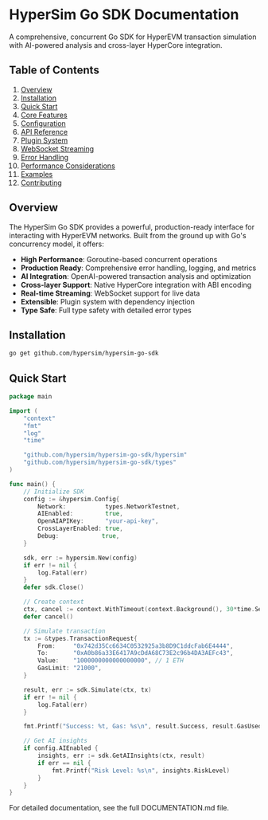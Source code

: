 # HyperSim Go SDK Documentation

A comprehensive, concurrent Go SDK for HyperEVM transaction simulation with AI-powered analysis and cross-layer HyperCore integration.

## Table of Contents

1. [Overview](#overview)
2. [Installation](#installation)
3. [Quick Start](#quick-start)
4. [Core Features](#core-features)
5. [Configuration](#configuration)
6. [API Reference](#api-reference)
7. [Plugin System](#plugin-system)
8. [WebSocket Streaming](#websocket-streaming)
9. [Error Handling](#error-handling)
10. [Performance Considerations](#performance-considerations)
11. [Examples](#examples)
12. [Contributing](#contributing)

## Overview

The HyperSim Go SDK provides a powerful, production-ready interface for interacting with HyperEVM networks. Built from the ground up with Go's concurrency model, it offers:

- **High Performance**: Goroutine-based concurrent operations
- **Production Ready**: Comprehensive error handling, logging, and metrics
- **AI Integration**: OpenAI-powered transaction analysis and optimization
- **Cross-layer Support**: Native HyperCore integration with ABI encoding
- **Real-time Streaming**: WebSocket support for live data
- **Extensible**: Plugin system with dependency injection
- **Type Safe**: Full type safety with detailed error types

## Installation

```bash
go get github.com/hypersim/hypersim-go-sdk
```

## Quick Start

```go
package main

import (
    "context"
    "fmt"
    "log"
    "time"

    "github.com/hypersim/hypersim-go-sdk/hypersim"
    "github.com/hypersim/hypersim-go-sdk/types"
)

func main() {
    // Initialize SDK
    config := &hypersim.Config{
        Network:           types.NetworkTestnet,
        AIEnabled:         true,
        OpenAIAPIKey:      "your-api-key",
        CrossLayerEnabled: true,
        Debug:            true,
    }

    sdk, err := hypersim.New(config)
    if err != nil {
        log.Fatal(err)
    }
    defer sdk.Close()

    // Create context
    ctx, cancel := context.WithTimeout(context.Background(), 30*time.Second)
    defer cancel()

    // Simulate transaction
    tx := &types.TransactionRequest{
        From:     "0x742d35Cc6634C0532925a3b8D9C1ddcFab6E4444",
        To:       "0xA0b86a33E6417A9cDdA68C73E2c96b4DA3AEFc43",
        Value:    "1000000000000000000", // 1 ETH
        GasLimit: "21000",
    }

    result, err := sdk.Simulate(ctx, tx)
    if err != nil {
        log.Fatal(err)
    }

    fmt.Printf("Success: %t, Gas: %s\n", result.Success, result.GasUsed)

    // Get AI insights
    if config.AIEnabled {
        insights, err := sdk.GetAIInsights(ctx, result)
        if err == nil {
            fmt.Printf("Risk Level: %s\n", insights.RiskLevel)
        }
    }
}
```

For detailed documentation, see the full DOCUMENTATION.md file.
